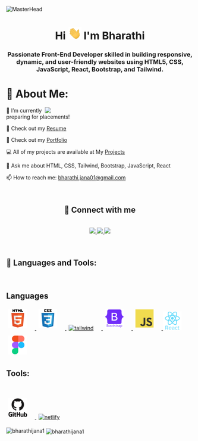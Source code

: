 
<!---
bharathijana1/bharathijana1 is a ✨ special ✨ repository because its `README.md` (this file) appears on your GitHub profile.
You can click the Preview link to take a look at your changes.
--->
<!----------------------------------- Banner Section ------------------------------------>
![MasterHead](https://user-images.githubusercontent.com/95478989/198955082-6e78ebb5-e1e4-49f9-8d32-6e5af3984dcd.gif)
  

<!----------------------------------- Heading Section ------------------------------------>
<h1 align="center">
    Hi
    <img src="https://raw.githubusercontent.com/ABSphreak/ABSphreak/master/gifs/Hi.gif" width="35">
    I'm Bharathi
   
</h1>

<!----------------------------------- About Section ------------------------------------>

<h3 align="center">Passionate Front-End Developer skilled in building responsive, dynamic, and user-friendly websites using HTML5, CSS, JavaScript, React, Bootstrap, and Tailwind.</h3>

# 💫 About Me:

<picture> <img align="right" src="https://mir-s3-cdn-cf.behance.net/project_modules/disp/601014116770475.6068beff4640a.gif" width = 400px></picture>


🔭 I’m currently preparing for placements!  
  
📄 Check out my [Resume](https://drive.google.com/file/d/1cqVZvdjL66DdrNwd2RTjSPZyPPfMvLRl/view)  

📄 Check out my [Portfolio](https://portfolio-bharathi.netlify.app/)  
    
💻 All of my projects are available at My [Projects](https://github.com/bharathijana1)  
  
💬 Ask me about HTML, CSS, Tailwind, Bootstrap, JavaScript, React
  
📫 How to reach me: bharathi.jana01@gmail.com 


<br/>
<h2 align="center">📱 Connect with me</h2>
<br />
<div align="center">
  <a target="_blank" href="https://www.linkedin.com/in/bharathijanarthanan12/">
    <img src="https://img.shields.io/badge/LinkedIn-0077B5?style=for-the-badge&logo=linkedin&logoColor=white" />
  </a>
  <a target="_blank" href="mailto:bharathi.jana01@gmail.com">
    <img src="https://img.shields.io/badge/Gmail-D14836?style=for-the-badge&logo=gmail&logoColor=white" />
  </a>
  <a target="_blank" href="https://github.com/bharathijana1">
    <img src="https://img.shields.io/badge/GitHub-100000?style=for-the-badge&logo=github&logoColor=white" />
  </a>
</div>
<br />



<br/>
<div>
<h2 align="left">🚀 Languages and Tools:</h2>
<br/>
<h2 align="left">Languages </h2>
<p align="left">
  <a href="https://www.w3.org/html/" target="_blank" rel="noreferrer">
    <img src="https://raw.githubusercontent.com/devicons/devicon/master/icons/html5/html5-original-wordmark.svg" alt="html5" width="50" height="50" style="margin-right: 15px; padding:6px" />
  </a>
  <a href="https://www.w3schools.com/css/" target="_blank" rel="noreferrer">
    <img src="https://raw.githubusercontent.com/devicons/devicon/master/icons/css3/css3-original-wordmark.svg" alt="css3" width="50" height="50" style="margin-right: 15px; padding:6px" />
  </a>
    <a href="https://tailwindcss.com/" target="_blank" rel="noreferrer">
    <img src="https://www.vectorlogo.zone/logos/tailwindcss/tailwindcss-icon.svg" alt="tailwind" width="50" height="50" style="margin-right: 15px; padding:6px" />
  </a>
  <a href="https://getbootstrap.com" target="_blank" rel="noreferrer">
    <img src="https://raw.githubusercontent.com/devicons/devicon/master/icons/bootstrap/bootstrap-plain-wordmark.svg" alt="bootstrap" width="50" height="50" style="margin-right: 15px; padding:6px" />
  </a>
  <a href="https://developer.mozilla.org/en-US/docs/Web/JavaScript" target="_blank" rel="noreferrer">
    <img src="https://raw.githubusercontent.com/devicons/devicon/master/icons/javascript/javascript-original.svg" alt="javascript" width="50" height="50" style="margin-right: 15px; padding:6px" />
  </a>
  <a href="https://reactjs.org/" target="_blank" rel="noreferrer">
    <img src="https://raw.githubusercontent.com/devicons/devicon/master/icons/react/react-original-wordmark.svg" alt="react" width="50" height="50" style="margin-right: 15px; padding:6px />
  </a>
  <a href="https://www.figma.com/" target="_blank" rel="noreferrer">
    <img src="https://raw.githubusercontent.com/devicons/devicon/master/icons/figma/figma-original.svg" alt="figma" width="50" height="50" style="margin-right: 15px; padding:6px" />
  </a>
</p>


<h2 align="left">Tools:</h2>
<br/>
<p align="left">
<a href="https://github.com/" target="_blank" rel="noreferrer">
  <img src="https://raw.githubusercontent.com/devicons/devicon/master/icons/github/github-original-wordmark.svg" alt="github" width="50" height="50" style="margin-right: 15px; padding:6px" />
</a>

<a href="https://www.netlify.com/" target="_blank" rel="noreferrer">
  <img src="https://www.vectorlogo.zone/logos/netlify/netlify-icon.svg" alt="netlify" width="50" height="50" style="margin-right: 15px; padding:6px" />
</a>

</p>
</div>


<p><img align="left" src="https://github-readme-stats.vercel.app/api/top-langs?username=bharathijana1&show_icons=true&locale=en&layout=compact" alt="bharathijana1" /></p>

<p>&nbsp;<img align="center" src="https://github-readme-stats.vercel.app/api?username=bharathijana1&show_icons=true&locale=en" alt="bharathijana1" /></p>
